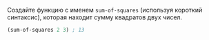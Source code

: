 Создайте функцию с именем `sum-of-squares` (используя короткий синтаксис), которая находит сумму квадратов двух чисел.

```clojure
(sum-of-squares 2 3) ; 13
```
